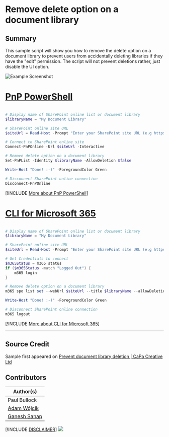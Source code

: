 

# Remove delete option on a document library

## Summary

This sample script will show you how to remove the delete option on a document library to prevent users from accidentally deleting libraries if they have the "edit" permission.
The script will not prevent deletions rather, just disable the UI option.

![Example Screenshot](assets/example.png)

# [PnP PowerShell](#tab/pnpps)

```powershell

# Display name of SharePoint online list or document library
$libraryName = "My Document Library"

# SharePoint online site URL
$siteUrl = Read-Host -Prompt "Enter your SharePoint site URL (e.g https://contoso.sharepoint.com/sites/work)"

# Connect to SharePoint online site
Connect-PnPOnline -Url $siteUrl -Interactive

# Remove delete option on a document library
Set-PnPList -Identity $libraryName -AllowDeletion $false

Write-Host "Done! :-)" -ForegroundColor Green

# Disconnect SharePoint online connection
Disconnect-PnPOnline

```

[!INCLUDE [More about PnP PowerShell](../../docfx/includes/MORE-PNPPS.md)]

# [CLI for Microsoft 365](#tab/cli-m365-ps)

```powershell

# Display name of SharePoint online list or document library
$libraryName = "My Document Library"

# SharePoint online site URL
$siteUrl = Read-Host -Prompt "Enter your SharePoint site URL (e.g https://contoso.sharepoint.com/sites/work)"

# Get Credentials to connect
$m365Status = m365 status
if ($m365Status -match "Logged Out") {
    m365 login
}

# Remove delete option on a document library
m365 spo list set --webUrl $siteUrl --title $libraryName --allowDeletion false

Write-Host "Done! :-)" -ForegroundColor Green

# Disconnect SharePoint online connection
m365 logout

```

[!INCLUDE [More about CLI for Microsoft 365](../../docfx/includes/MORE-CLIM365.md)]

***

## Source Credit

Sample first appeared on [Prevent document library deletion | CaPa Creative Ltd](https://capacreative.co.uk/2018/09/17/prevent-document-library-deletion/)

## Contributors

| Author(s) |
|-----------|
| Paul Bullock |
| [Adam Wójcik](https://github.com/Adam-it)|
| [Ganesh Sanap](https://ganeshsanapblogs.wordpress.com/about) |


[!INCLUDE [DISCLAIMER](../../docfx/includes/DISCLAIMER.md)]
<img src="https://m365-visitor-stats.azurewebsites.net/script-samples/scripts/remove-delete-option-library" aria-hidden="true" />
